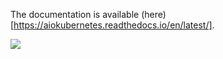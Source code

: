 The documentation is available (here)[https://aiokubernetes.readthedocs.io/en/latest/].

![](https://cdn.pixabay.com/photo/2012/04/01/18/55/work-in-progress-24027_1280.png)
